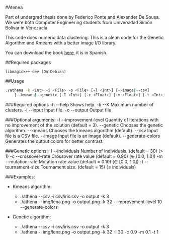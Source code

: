 #Atenea

Part of undergrad thesis done by Federico Ponte and Alexander De Sousa. We were both Computer Engineering students from Universidad Simón Bolívar in Venezuela.

This code does numeric data clustering. This is a clean code for the Genetic Algorithm and Kmeans with a better image I/O library.

You can download the book [here](https://www.dropbox.com/s/gvek7s4rbwvraxe/thesis.pdf?dl=0), it is in Spanish.

##Required packages

    libmagick++-dev (On Debian)

##Usage

```bash
./athena -k <Int> -i <File> -o <File> [-l <Int>] [--image|--csv]
	[--kmeans|--genetic [-I <Int>] [-c <Float>] [-m <Float>] [-t <Int>]]
```

###Required options 
	-h   --help              Shows help.
	-k   --K                 Maximum number of clusters.
	-i   --input             Input file.
	-o   --output            Output file

###Optional arguments:
	-l   --improvement-level Quantity of iterations with no improvement
	                         of the solution (default = 3).
	--genetic                Chooses the genetic algorithm.
	--kmeans                 Chooses the kmeans algorithm (default).
	--csv                    Input file is a CSV file.
	--image                  Input file is an image (default).
	--generate-colors        Generates the output colors for better contrast.

###Genetic options:
	-I   --individuals       Number of individuals. (default = 30)   (> 1)
	-c   --crossover-rate    Crossover rate value   (default = 0.90) (∈ [0.0, 1.0])
	-m   --mutation-rate     Mutation rate value    (default = 0.10) (∈ [0.0, 1.0])
	-t   --tournament-size   Tournament size.       (default = 15)   (≤ individuals)

###Examples:
* Kmeans algorithm:

	- ./athena --csv -i csv/iris.csv -o output -k 3
	- ./athena -i img/lena.png -o output.png -k 32 --improvement-level 10 --generate-colors

* Genetic algorithm:
	- ./athena --csv -i csv/iris.csv -o output -k 3
	- ./athena -i img/lena.png -o output.png -k 32 -I 30 -c 0.9 -m 0.1 -t 1


